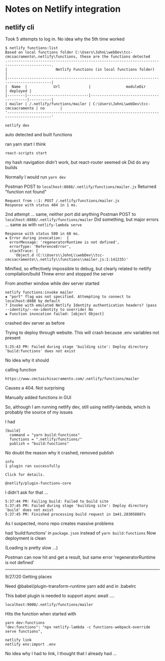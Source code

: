 # Notes on Netlify integration

## netlify cli

Took 5 attempts to log in. No idea why the 5th time worked

```
$ netlify functions:list                                                                                                         Based on local functions folder C:\Users\JohnL\webDev\tcc-cmcsacramento\.netlify\functions, these are the functions detected
.------------------------------------------------------------------------------------------.
|                      Netlify Functions (in local functions folder)                       |
|------------------------------------------------------------------------------------------|
|  Name  |            Url             |                moduleDir                | deployed |
|--------|----------------------------|-----------------------------------------|----------|
| mailer | /.netlify/functions/mailer | C:\Users\JohnL\webDev\tcc-cmcsacramento | no       |
'------------------------------------------------------------------------------------------'
```

```
netlify dev
```
auto detected and built functions

ran yarn start I think
```
react-scripts start
```
my hash navigation didn't work, but react-router seemed ok
Did do any builds

Normally I would run `yarn dev`

Postman POST to `localhost:8888/.netlify/functions/mailer.js`
Returned "function not found"
```
Request from ::1: POST /.netlify/functions/mailer.js
Response with status 404 in 1 ms.
```

2nd attempt ...
same, neither port did anything
Postman POST to `localhost:8888/.netlify/functions/mailer`
Did something, but major errors ... same as with `netlify-lambda serve`
```
Response with status 500 in 68 ms.
◈ Error during invocation:  {
  errorMessage: 'regeneratorRuntime is not defined',
  errorType: 'ReferenceError',
  stackTrace: [
    'Object.d (C:\\Users\\JohnL\\webDev\\tcc-cmcsacramento\\.netlify\\functions\\mailer.js:1:141235)'
```
Minified, so effectively impossible to debug, but clearly related to netlify compilation/build 
Threw error and stopped the server

From another window while dev server started
```
netlify functions:invoke mailer
◈ "port" flag was not specified. Attempting to connect to localhost:8888 by default
? Invoke with emulated Netlify Identity authentication headers? (pass --identity/--no-identity to override) No
◈ Function invocation failed: [object Object]
```
crashed dev server as before


Trying to deploy through website. This will crash because .env variables not present

```
5:25:43 PM: Failed during stage 'building site': Deploy directory 'build:functions' does not exist
```
No idea why it should

calling function 
```
https://www.cmctaichisacramento.com/.netlify/functions/mailer
```
Causes a 404. Not surprising

Manually added functions in GUI

So, although I am running netlify dev, still using netlify-lambda, which is probably the source of my issues

I had 
```
[build]
  command = "yarn build:functions"
  functions = ".netlify/functions/"
  publish = "build:functions"
```
No doubt the reason why it crashed, removed publish

```
info
1 plugin ran successfully

Click for details.

@netlify/plugin-functions-core
```
I didn't ask for that ...

```
5:37:44 PM: Failing build: Failed to build site
5:37:45 PM: Failed during stage 'building site': Deploy directory 'build' does not exist
5:37:45 PM: Finished processing build request in 1m41.283058887s
```

As I suspected, mono repo creates massive problems

had 'build:functions' in `package.json` instead of `yarn build:functions`
Now deployment is clean

(Loading is pretty slow ...)

Postman can now hit and get a result, but same error 'regeneratorRuntime is not defined'

--------------------------------------------
9/27/20
Getting places

Need
@babel/plugin-transform-runtime
yarn add and in .babelrc

This babel plugin is needed to support async await ....

```
localhost:9000/.netlify/functions/mailer
```
Hits the function when started with 
```
yarn dev:functions
"dev:functions": "npx netlify-lambda -c functions-webpack-override serve functions",
```

```
netlify link
netlify env:import .env
```
No idea why I had to link, I thought that I already had ...


